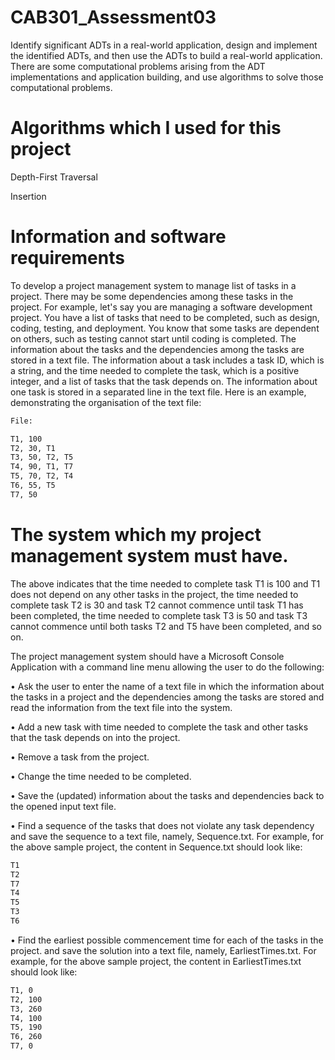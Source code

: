 # CAB301_Assessment03
Identify significant ADTs in a real-world application, design
and implement the identified ADTs, and then use the ADTs to build a real-world application.
There are some computational problems arising from the ADT implementations and
application building, and use algorithms to solve those computational problems.

# Algorithms which I used for this project
Depth-First Traversal

Insertion 

# Information and software requirements
To develop a project management system to manage list of tasks in a project.
There may be some dependencies among these tasks in the project. For example, let's say you
are managing a software development project. You have a list of tasks that need to be
completed, such as design, coding, testing, and deployment. You know that some tasks are
dependent on others, such as testing cannot start until coding is completed.
The information about the tasks and the dependencies among the tasks are stored in a text file.
The information about a task includes a task ID, which is a string, and the time needed to
complete the task, which is a positive integer, and a list of tasks that the task depends on. The
information about one task is stored in a separated line in the text file. Here is an example,
demonstrating the organisation of the text file:
```bash
File:

T1, 100
T2, 30, T1
T3, 50, T2, T5
T4, 90, T1, T7
T5, 70, T2, T4
T6, 55, T5
T7, 50

```
# The system which my project management system must have.
The above indicates that the time needed to complete task T1 is 100 and T1 does not depend
on any other tasks in the project, the time needed to complete task T2 is 30 and task T2 cannot
commence until task T1 has been completed, the time needed to complete task T3 is 50 and
task T3 cannot commence until both tasks T2 and T5 have been completed, and so on.

The project management system should have a Microsoft Console Application with a
command line menu allowing the user to do the following:

• Ask the user to enter the name of a text file in which the information about the tasks in
a project and the dependencies among the tasks are stored and read the information
from the text file into the system.

• Add a new task with time needed to complete the task and other tasks that the task
depends on into the project.

• Remove a task from the project.

• Change the time needed to be completed.

• Save the (updated) information about the tasks and dependencies back to the opened
input text file.

• Find a sequence of the tasks that does not violate any task dependency and save the
sequence to a text file, namely, Sequence.txt. For example, for the above sample
project, the content in Sequence.txt should look like:
```bash
T1
T2
T7
T4
T5
T3
T6
```

• Find the earliest possible commencement time for each of the tasks in the project. and
save the solution into a text file, namely, EarliestTimes.txt. For example, for the above
sample project, the content in EarliestTimes.txt should look like:
```bash
T1, 0
T2, 100
T3, 260
T4, 100
T5, 190
T6, 260
T7, 0
```
